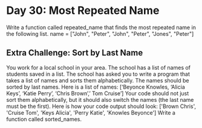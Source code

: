 # Day 30: Most Repeated Name
Write a function called repeated_name that finds the most
repeated name in the following list.
name = ["John", "Peter", "John", "Peter", "Jones", "Peter"]

## Extra Challenge: Sort by Last Name
You work for a local school in your area. The school has a list of
names of students saved in a list. The school has asked you to
write a program that takes a list of names and sorts them
alphabetically. The names should be sorted by last names. Here
is a list of names:
[‘Beyonce Knowles, ‘Alicia Keys’, ‘Katie Perry’, ‘Chris
Brown’,’ Tom Cruise’]
Your code should not just sort them alphabetically, but it should
also switch the names (the last name must be the first). Here is
how your code output should look:
['Brown Chris', 'Cruise Tom', 'Keys Alicia', 'Perry Katie',
'Knowles Beyonce']
Write a function called sorted_names.